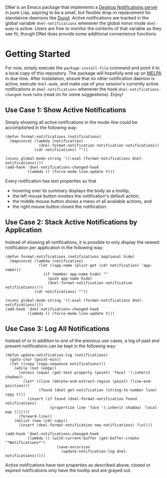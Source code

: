 DNel is an Emacs package that implements a
[Desktop Notifications server](https://people.gnome.org/~mccann/docs/notification-spec/notification-spec-latest.html)
in pure Lisp, aspiring to be a small, but flexible drop-in replacement for
standalone daemons like [Dunst](https://dunst-project.org/).
Active notifications are tracked in the global variable `dnel-notifications`
whenever the global minor mode `dnel-mode` is active.
Users are free to monitor the contents of that variable as they see fit, though
DNel does provide some additional convenience functions.

# Getting Started

For now, simply execute the `package-install-file` command and point it to a
local copy of this repository.
The package will hopefully end up on [MELPA](https://melpa.org) in due time.
After installation, ensure that no other notification daemon is active, execute
`dnel-mode`, and make use of your session's currently active notifications in
`dnel-notifications` whenever the hook `dnel-notifications-changed-hook` runs
(read on for some suggestions).
Enjoy!

## Use Case 1: Show Active Notifications

Simply showing all active notifications in the mode-line could be accomplished
in the following way:
```elisp
(defun format-notifications (notifications)
  (mapconcat (lambda (notification)
               (dnel-format-notification notification notifications))
             (cdr notifications) ""))

(nconc global-mode-string '((:eval (format-notifications dnel-notifications))))
(add-hook 'dnel-notifications-changed-hook
          (lambda () (force-mode-line-update t)))
```

Every notification has text properties so that
* hovering over its summary displays the body as a tooltip,
* the left mouse button invokes the notification's default action,
* the middle mouse button shows a menu of all available actions, and
* the right mouse button closes the notification.

## Use Case 2: Stack Active Notifications by Application

Instead of showing all notifications, it is possible to only display the newest
notification per application in the following way:
```elisp
(defun format-notifications (notifications &optional hide)
  (mapconcat (lambda (notification)
               (let ((app-name (plist-get (cdr notification) 'app-name)))
                 (if (member app-name hide) ""
                   (push app-name hide)
                   (dnel-format-notification notification notifications))))
             (cdr notifications) ""))

(nconc global-mode-string '((:eval (format-notifications dnel-notifications))))
(add-hook 'dnel-notifications-changed-hook
          (lambda () (force-mode-line-update t)))
```

## Use Case 3: Log All Notifications

Instead of or in addition to one of the previous use cases, a log of past
and present notifications can be kept in the following way:
```elisp
(defun update-notification-log (notifications)
  (goto-char (point-min))
  (let ((copy (copy-sequence notifications)))
    (while (not (eobp))
      (unless (equal (get-text-property (point) 'face) '(:inherit shadow))
        (let* ((line (delete-and-extract-region (point) (line-end-position)))
               (found (dnel-get-notification (string-to-number line) copy t)))
          (insert (if found (dnel-format-notification found notifications)
                    (propertize line 'face '(:inherit shadow) 'local-map ())))))
      (forward-line))
    (dolist (new (cdr copy))
      (insert (dnel-format-notification new notifications) ?\n))))

(add-hook 'dnel-notifications-changed-hook
          (lambda () (with-current-buffer (get-buffer-create "*Notifications*")
                       (save-excursion
                         (update-notification-log dnel-notifications)))))
```

Active notifications have text properties as described above; closed or expired
notifications only have the tooltip and are grayed out.
